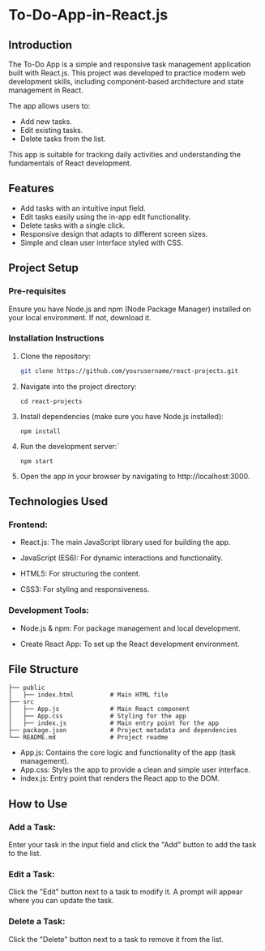 # To-Do-App-in-React.js

## Introduction

The To-Do App is a simple and responsive task management application built with React.js. This project was developed to practice modern web development skills, including component-based architecture and state management in React.

The app allows users to:

- Add new tasks.
- Edit existing tasks.
- Delete tasks from the list.
  
This app is suitable for tracking daily activities and understanding the fundamentals of React development.

## Features

- Add tasks with an intuitive input field.
- Edit tasks easily using the in-app edit functionality.
- Delete tasks with a single click.
- Responsive design that adapts to different screen sizes.
- Simple and clean user interface styled with CSS.

## Project Setup

### Pre-requisites

Ensure you have Node.js and npm (Node Package Manager) installed on your local environment. If not, download it.

### Installation Instructions

1. Clone the repository:
   ```bash
   git clone https://github.com/yourusername/react-projects.git

2. Navigate into the project directory:

   ```
   cd react-projects
   ```
   
3. Install dependencies (make sure you have Node.js installed):

   ```
   npm install
   ```
4. Run the development server:`

   ```
   npm start
   ```
5. Open the app in your browser by navigating to http://localhost:3000.

## Technologies Used

### Frontend:

- React.js: The main JavaScript library used for building the app.

- JavaScript (ES6): For dynamic interactions and functionality.

- HTML5: For structuring the content.

- CSS3: For styling and responsiveness.

### Development Tools:

- Node.js & npm: For package management and local development.

- Create React App: To set up the React development environment.


## File Structure

```
├── public
│   ├── index.html          # Main HTML file
├── src
│   ├── App.js              # Main React component
│   ├── App.css             # Styling for the app
│   ├── index.js            # Main entry point for the app
├── package.json            # Project metadata and dependencies
└── README.md               # Project readme

```

- App.js: Contains the core logic and functionality of the app (task management).
- App.css: Styles the app to provide a clean and simple user interface.
- index.js: Entry point that renders the React app to the DOM.

## How to Use

### Add a Task:

Enter your task in the input field and click the "Add" button to add the task to the list.

### Edit a Task:

Click the "Edit" button next to a task to modify it. A prompt will appear where you can update the task.

### Delete a Task:

Click the "Delete" button next to a task to remove it from the list.
